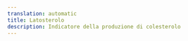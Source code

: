 ```yaml
---
translation: automatic
title: Latosterolo
description: Indicatore della produzione di colesterolo
---
```

